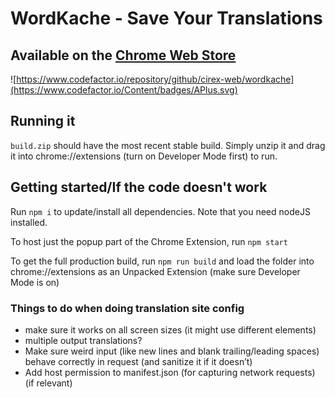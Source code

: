 # WordKache - Save Your Translations
## Available on the [Chrome Web Store](https://chrome.google.com/webstore/detail/wordkache-save-your-trans/iggnlghjaffpnnngboejpclkpioimbog)
![https://www.codefactor.io/repository/github/cirex-web/wordkache](https://www.codefactor.io/Content/badges/APlus.svg)
## Running it
`build.zip` should have the most recent stable build. Simply unzip it and drag it into chrome://extensions (turn on Developer Mode first) to run.

## Getting started/If the code doesn't work
Run ```npm i``` to update/install all dependencies. Note that you need nodeJS installed.

To host just the popup part of the Chrome Extension, run `npm start`

To get the full production build, run `npm run build` and load the folder into chrome://extensions as an Unpacked Extension (make sure Developer Mode is on)

### Things to do when doing translation site config
- make sure it works on all screen sizes (it might use different elements)
- multiple output translations?
- Make sure weird input (like new lines and blank trailing/leading spaces) behave correctly in request (and sanitize it if it doesn’t)
- Add host permission to manifest.json (for capturing network requests) (if relevant)
